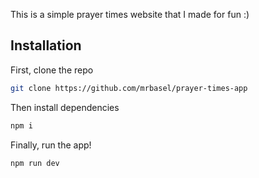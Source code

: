 This is a simple prayer times website that I made for fun :)

## Installation 

First, clone the repo
```bash
git clone https://github.com/mrbasel/prayer-times-app
```

Then install dependencies
```bash
npm i
```

Finally, run the app!
```bash
npm run dev
```
